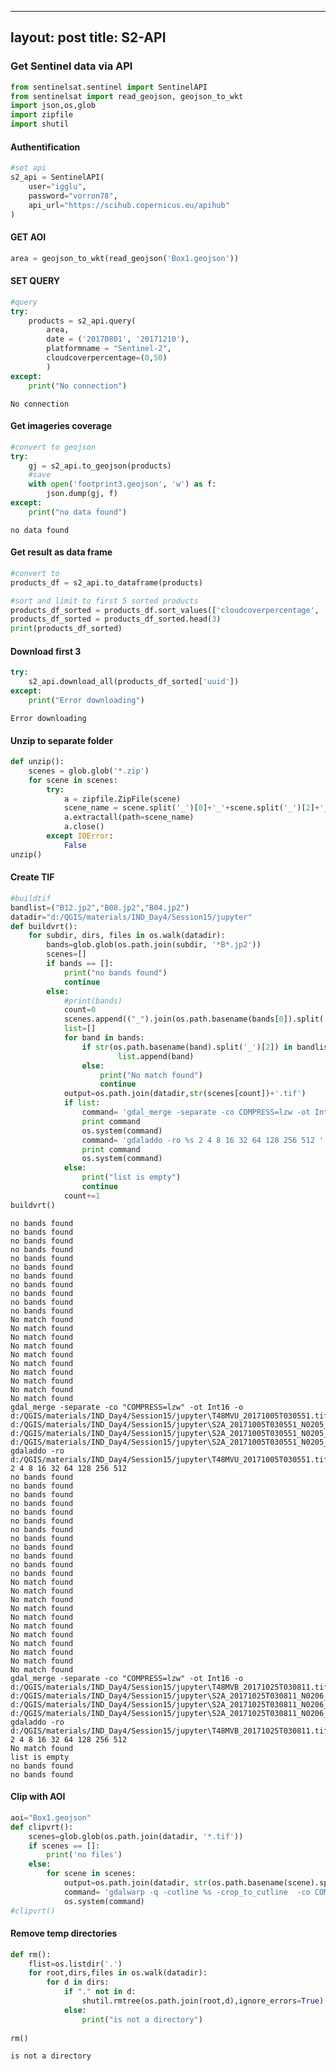 
---
layout: post
title: S2-API
---



### Get Sentinel data via API


```python
from sentinelsat.sentinel import SentinelAPI
from sentinelsat import read_geojson, geojson_to_wkt
import json,os,glob
import zipfile
import shutil
```

#### Authentification


```python
#set api 
s2_api = SentinelAPI(
    user="igglu",
    password="vorron78",
    api_url="https://scihub.copernicus.eu/apihub"
)
```

#### GET AOI


```python
area = geojson_to_wkt(read_geojson('Box1.geojson'))
```

#### SET QUERY


```python
#query
try:
    products = s2_api.query(
        area,
        date = ('20170801', '20171210'),
        platformname = "Sentinel-2",
        cloudcoverpercentage=(0,50)
        )
except:
    print("No connection")
```

    No connection
    

#### Get imageries coverage


```python
#convert to geojson
try:
    gj = s2_api.to_geojson(products)
    #save
    with open('footprint3.geojson', 'w') as f:
        json.dump(gj, f)
except:
    print("no data found")
```

    no data found
    

#### Get result as data frame


```python
#convert to 
products_df = s2_api.to_dataframe(products)

#sort and limit to first 5 sorted products
products_df_sorted = products_df.sort_values(['cloudcoverpercentage', 'ingestiondate'], ascending=[True, True])
products_df_sorted = products_df_sorted.head(3)
print(products_df_sorted)
```

#### Download first 3


```python
try:
    s2_api.download_all(products_df_sorted['uuid'])
except:
    print("Error downloading")
```

    Error downloading
    

#### Unzip to separate folder


```python
def unzip():
    scenes = glob.glob('*.zip')
    for scene in scenes:
        try:
            a = zipfile.ZipFile(scene)
            scene_name = scene.split('_')[0]+'_'+scene.split('_')[2]+'_'+scene.split('_')[3]+'_'+scene.split('_')[4]
            a.extractall(path=scene_name)
            a.close()
        except IOError:
            False
unzip()
```

#### Create TIF


```python
#buildtif
bandlist=("B12.jp2","B08.jp2","B04.jp2")
datadir="d:/QGIS/materials/IND_Day4/Session15/jupyter"
def buildvrt():
    for subdir, dirs, files in os.walk(datadir):
        bands=glob.glob(os.path.join(subdir, '*B*.jp2'))
        scenes=[]
        if bands == []:
            print("no bands found")
            continue
        else:
            #print(bands)
            count=0
            scenes.append(("_").join(os.path.basename(bands[0]).split('.')[0].split('_')[0:2]))
            list=[]
            for band in bands:
                if str(os.path.basename(band).split('_')[2]) in bandlist:
                        list.append(band)
                else:
                    print("No match found")
                    continue
            output=os.path.join(datadir,str(scenes[count])+'.tif')
            if list:
                command= 'gdal_merge -separate -co COMPRESS=lzw -ot Int16 -o %s %s' % (output,(' ').join(list))
                print command
                os.system(command)
                command= 'gdaladdo -ro %s 2 4 8 16 32 64 128 256 512 ' % (output)
                print command
                os.system(command)
            else:
                print("list is empty")
                continue            
            count+=1
buildvrt()
```

    no bands found
    no bands found
    no bands found
    no bands found
    no bands found
    no bands found
    no bands found
    no bands found
    no bands found
    no bands found
    no bands found
    No match found
    No match found
    No match found
    No match found
    No match found
    No match found
    No match found
    No match found
    No match found
    No match found
    gdal_merge -separate -co "COMPRESS=lzw" -ot Int16 -o d:/QGIS/materials/IND_Day4/Session15/jupyter\T48MVU_20171005T030551.tif d:/QGIS/materials/IND_Day4/Session15/jupyter\S2A_20171005T030551_N0205_R075\S2A_MSIL1C_20171005T030551_N0205_R075_T48MVU_20171005T032534.SAFE\GRANULE\L1C_T48MVU_A011941_20171005T032534\IMG_DATA\T48MVU_20171005T030551_B04.jp2 d:/QGIS/materials/IND_Day4/Session15/jupyter\S2A_20171005T030551_N0205_R075\S2A_MSIL1C_20171005T030551_N0205_R075_T48MVU_20171005T032534.SAFE\GRANULE\L1C_T48MVU_A011941_20171005T032534\IMG_DATA\T48MVU_20171005T030551_B08.jp2 d:/QGIS/materials/IND_Day4/Session15/jupyter\S2A_20171005T030551_N0205_R075\S2A_MSIL1C_20171005T030551_N0205_R075_T48MVU_20171005T032534.SAFE\GRANULE\L1C_T48MVU_A011941_20171005T032534\IMG_DATA\T48MVU_20171005T030551_B12.jp2
    gdaladdo -ro d:/QGIS/materials/IND_Day4/Session15/jupyter\T48MVU_20171005T030551.tif 2 4 8 16 32 64 128 256 512 
    no bands found
    no bands found
    no bands found
    no bands found
    no bands found
    no bands found
    no bands found
    no bands found
    no bands found
    no bands found
    no bands found
    no bands found
    No match found
    No match found
    No match found
    No match found
    No match found
    No match found
    No match found
    No match found
    No match found
    No match found
    No match found
    gdal_merge -separate -co "COMPRESS=lzw" -ot Int16 -o d:/QGIS/materials/IND_Day4/Session15/jupyter\T48MVB_20171025T030811.tif d:/QGIS/materials/IND_Day4/Session15/jupyter\S2A_20171025T030811_N0206_R075\S2A_MSIL1C_20171025T030811_N0206_R075_T48MVB_20171025T100221.SAFE\GRANULE\L1C_T48MVB_A012227_20171025T032827\IMG_DATA\T48MVB_20171025T030811_B04.jp2 d:/QGIS/materials/IND_Day4/Session15/jupyter\S2A_20171025T030811_N0206_R075\S2A_MSIL1C_20171025T030811_N0206_R075_T48MVB_20171025T100221.SAFE\GRANULE\L1C_T48MVB_A012227_20171025T032827\IMG_DATA\T48MVB_20171025T030811_B08.jp2 d:/QGIS/materials/IND_Day4/Session15/jupyter\S2A_20171025T030811_N0206_R075\S2A_MSIL1C_20171025T030811_N0206_R075_T48MVB_20171025T100221.SAFE\GRANULE\L1C_T48MVB_A012227_20171025T032827\IMG_DATA\T48MVB_20171025T030811_B12.jp2
    gdaladdo -ro d:/QGIS/materials/IND_Day4/Session15/jupyter\T48MVB_20171025T030811.tif 2 4 8 16 32 64 128 256 512 
    No match found
    list is empty
    no bands found
    no bands found
    

#### Clip with AOI


```python
aoi="Box1.geojson"
def clipvrt():
    scenes=glob.glob(os.path.join(datadir, '*.tif'))
    if scenes == []:
        print('no files')
    else:
        for scene in scenes:
            output=os.path.join(datadir, str(os.path.basename(scene).split('.')[0]+'clip.tif'))   
            command= 'gdalwarp -q -cutline %s -crop_to_cutline  -co COMPRESS=lzw -ot Int16 -of GTiff %s %s' % (aoi,scene,output)
            os.system(command)           
#clipvrt()
```

#### Remove temp directories


```python
def rm():
    flist=os.listdir('.')
    for root,dirs,files in os.walk(datadir):
        for d in dirs:
            if "." not in d:
                shutil.rmtree(os.path.join(root,d),ignore_errors=True)
            else:
                print("is not a directory")
            
rm()
```

    is not a directory
    
